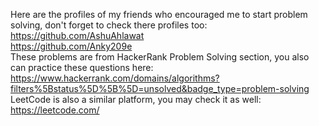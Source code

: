 Here are the profiles of my friends who encouraged me to start problem solving, don't forget to check there profiles too:\
https://github.com/AshuAhlawat \
https://github.com/Anky209e \
These problems are from HackerRank Problem Solving section, you also can practice these questions here:\
https://www.hackerrank.com/domains/algorithms?filters%5Bstatus%5D%5B%5D=unsolved&badge_type=problem-solving \
LeetCode is also a similar platform, you may check it as well:\
https://leetcode.com/ 